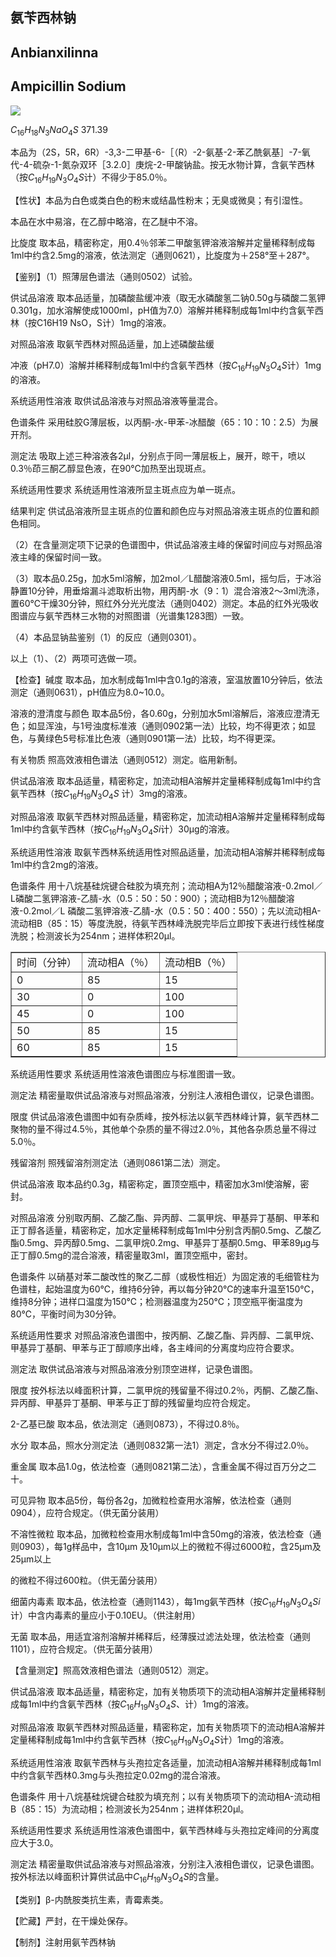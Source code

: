 ## 氨苄西林钠

## Anbianxilinna

## Ampicillin Sodium

<!-- x ^ { m + 1 } N H _ { 2 } H H _ { 2 } H S CH3 O N O C H _ { 3 } H ONa  -->
![](https://web-api.textin.com/ocr_image/external/1be3db3e7564906e.jpg)

$C_{16}H_{18}N_{3}NaO_{4}S$ 371.39

本品为（2S，5R，6R）-3,3-二甲基-6-［（R）-2-氨基-2-苯乙酰氨基］-7-氧代-4-硫杂-1-氮杂双环［3.2.0］庚烷-2-甲酸钠盐。按无水物计算，含氨苄西林（按$C_{16}H_{19}N_{3}O_{4}S$计）不得少于85.0％。

【性状】本品为白色或类白色的粉末或结晶性粉末；无臭或微臭；有引湿性。

本品在水中易溶，在乙醇中略溶，在乙醚中不溶。

比旋度 取本品，精密称定，用0.4％邻苯二甲酸氢钾溶液溶解并定量稀释制成每1ml中约含2.5mg的溶液，依法测定（通则0621），比旋度为＋258°至＋287°。

【鉴别】（1）照薄层色谱法（通则0502）试验。

供试品溶液 取本品适量，加磷酸盐缓冲液（取无水磷酸氢二钠0.50g与磷酸二氢钾0.301g，加水溶解使成1000ml，pH值为7.0）溶解并稀释制成每1ml中约含氨苄西林（按C16H19 NsO，S计）1mg的溶液。

对照品溶液 取氨苄西林对照品适量，加上述磷酸盐缓

冲液（pH7.0）溶解并稀释制成每1ml中约含氨苄西林（按$C_{16}H_{19}N_{3}O_{4}S$计）1mg的溶液。

系统适用性溶液 取供试品溶液与对照品溶液等量混合。

色谱条件 采用硅胶G薄层板，以丙酮-水-甲苯-冰醋酸（65：10：10：2.5）为展开剂。

测定法 吸取上述三种溶液各2μl，分别点于同一薄层板上，展开，晾干，喷以0.3％茚三酮乙醇显色液，在90℃加热至出现斑点。

系统适用性要求 系统适用性溶液所显主斑点应为单一斑点。

结果判定 供试品溶液所显主斑点的位置和颜色应与对照品溶液主斑点的位置和颜色相同。

（2）在含量测定项下记录的色谱图中，供试品溶液主峰的保留时间应与对照品溶液主峰的保留时间一致。

（3）取本品0.25g，加水5ml溶解，加2mol／L醋酸溶液0.5ml，摇匀后，于冰浴静置10分钟，用垂熔漏斗滤取析出物，用丙酮-水（9：1）混合溶液2～3ml洗涤，置60℃干燥30分钟，照红外分光光度法（通则0402）测定。本品的红外光吸收图谱应与氨苄西林三水物的对照图谱（光谱集1283图）一致。

（4）本品显钠盐鉴别（1）的反应（通则0301）。

以上（1）、（2）两项可选做一项。

【检查】碱度 取本品，加水制成每1ml中含0.1g的溶液，室温放置10分钟后，依法测定（通则0631），pH值应为8.0\~10.0。

溶液的澄清度与颜色 取本品5份，各0.60g，分别加水5ml溶解后，溶液应澄清无色；如显浑浊，与1号浊度标准液（通则0902第一法）比较，均不得更浓；如显色，与黄绿色5号标准比色液（通则0901第一法）比较，均不得更深。

有关物质 照高效液相色谱法（通则0512）测定。临用新制。

供试品溶液 取本品适量，精密称定，加流动相A溶解并定量稀释制成每1ml中约含氨苄西林（按$C_{16}H_{19}N_{3}O_{4}S$ 计）3mg的溶液。

对照品溶液 取氨苄西林对照品适量，精密称定，加流动相A溶解并定量稀释制成每1ml中约含氨苄西林（按$C_{16}H_{19}N_{3}O_{4}Si$计）30μg的溶液。

系统适用性溶液 取氨苄西林系统适用性对照品适量，加流动相A溶解并稀释制成每1ml中约含2mg的溶液。

色谱条件 用十八烷基硅烷键合硅胶为填充剂；流动相A为12％醋酸溶液-0.2mol／L磷酸二氢钾溶液-乙腈-水（0.5：50：50：900）；流动相B为12％醋酸溶液-0.2mol／L 磷酸二氢钾溶液-乙腈-水（0.5：50：400：550）；先以流动相A-流动相B（85：15）等度洗脱，待氨苄西林峰洗脱完毕后立即按下表进行线性梯度洗脱；检测波长为254nm；进样体积20μl。

<table border="1" ><tr>
<td colspan="1" rowspan="1">时间（分钟）</td>
<td colspan="1" rowspan="1">流动相A（％）</td>
<td colspan="1" rowspan="1">流动相B（％）</td>
</tr><tr>
<td colspan="1" rowspan="1">0 </td>
<td colspan="1" rowspan="1">85 </td>
<td colspan="1" rowspan="1">15 </td>
</tr><tr>
<td colspan="1" rowspan="1">30 </td>
<td colspan="1" rowspan="1">0 </td>
<td colspan="1" rowspan="1">100 </td>
</tr><tr>
<td colspan="1" rowspan="1">45 </td>
<td colspan="1" rowspan="1">0 </td>
<td colspan="1" rowspan="1">100 </td>
</tr><tr>
<td colspan="1" rowspan="1">50 </td>
<td colspan="1" rowspan="1">85 </td>
<td colspan="1" rowspan="1">15 </td>
</tr><tr>
<td colspan="1" rowspan="1">60 </td>
<td colspan="1" rowspan="1">85 </td>
<td colspan="1" rowspan="1">15 </td>
</tr></table>

系统适用性要求 系统适用性溶液色谱图应与标准图谱一致。

测定法 精密量取供试品溶液与对照品溶液，分别注人液相色谱仪，记录色谱图。

限度 供试品溶液色谱图中如有杂质峰，按外标法以氨苄西林峰计算，氨苄西林二聚物的量不得过4.5％，其他单个杂质的量不得过2.0％，其他各杂质总量不得过5.0％。

残留溶剂 照残留溶剂测定法（通则0861第二法）测定。

供试品溶液 取本品约0.3g，精密称定，置顶空瓶中，精密加水3ml使溶解，密封。

对照品溶液 分别取丙酮、乙酸乙酯、异丙醇、二氯甲烷、甲基异丁基酮、甲苯和正丁醇各适量，精密称定，加水定量稀释制成每1ml中分别含丙酮0.5mg、乙酸乙酯0.5mg、异丙醇0.5mg、二氯甲烷0.2mg、甲基异丁基酮0.5mg、甲苯89μg与正丁醇0.5mg的混合溶液，精密量取3ml，置顶空瓶中，密封。

色谱条件 以硝基对苯二酸改性的聚乙二醇（或极性相近）为固定液的毛细管柱为色谱柱，起始温度为60℃，维持6分钟，再以每分钟20℃的速率升温至150℃，维持8分钟；进样口温度为150℃；检测器温度为250℃；顶空瓶平衡温度为80℃，平衡时间为30分钟。

系统适用性要求 对照品溶液色谱图中，按丙酮、乙酸乙酯、异丙醇、二氯甲烷、甲基异丁基酮、甲苯与正丁醇顺序出峰，各主峰间的分离度均应符合要求。

测定法 取供试品溶液与对照品溶液分别顶空进样，记录色谱图。

限度 按外标法以峰面积计算，二氯甲烷的残留量不得过0.2％，丙酮、乙酸乙酯、异丙醇、甲基异丁基酮、甲苯与正丁醇的残留量均应符合规定。

2-乙基已酸 取本品，依法测定（通则0873），不得过0.8％。

水分 取本品，照水分测定法（通则0832第一法1）测定，含水分不得过2.0％。

重金属 取本品1.0g，依法检查（通则0821第二法），含重金属不得过百万分之二十。

可见异物 取本品5份，每份各2g，加微粒检查用水溶解，依法检查（通则0904），应符合规定。（供无菌分装用）

不溶性微粒 取本品，加微粒检查用水制成每1ml中含50mg的溶液，依法检查（通则0903），每1g样品中，含10μm 及10μm以上的微粒不得过6000粒，含25μm及25μm以上

的微粒不得过600粒。（供无菌分装用）

细菌内毒素 取本品，依法检查（通则1143），每1mg氨苄西林（按$C_{16}H_{19}N_{3}O_{4}Si$计）中含内毒素的量应小于0.10EU。（供注射用）

无菌 取本品，用适宜溶剂溶解并稀释后，经薄膜过滤法处理，依法检查（通则1101），应符合规定。（供无菌分装用）

【含量测定】照高效液相色谱法（通则0512）测定。

供试品溶液 取本品适量，精密称定，加有关物质项下的流动相A溶解并定量稀释制成每1ml中约含氨苄西林（按$C_{16}H_{19}N_{3}O_{4}S$、计）1mg的溶液。

对照品溶液 取氨苄西林对照品适量，精密称定，加有关物质项下的流动相A溶解并定量稀释制成每1ml中约含氨苄西林（按$C_{16}H_{19}N_{3}O_{4}S$计）1mg的溶液。

系统适用性溶液 取氨苄西林与头孢拉定各适量，加流动相A溶解并稀释制成每1ml中约含氨苄西林0.3mg与头孢拉定0.02mg的混合溶液。

色谱条件 用十八烷基硅烷键合硅胶为填充剂；以有关物质项下的流动相A-流动相B（85：15）为流动相；检测波长为254nm；进样体积20μl。

系统适用性要求 系统适用性溶液色谱图中，氨苄西林峰与头孢拉定峰间的分离度应大于3.0。

测定法 精密量取供试品溶液与对照品溶液，分别注入液相色谱仪，记录色谱图。按外标法以峰面积计算供试品中$C_{16}H_{19}N_{3}O_{4}S$的含量。

【类别】β-内酰胺类抗生素，青霉素类。

【贮藏】严封，在干燥处保存。

【制剂】注射用氨苄西林钠